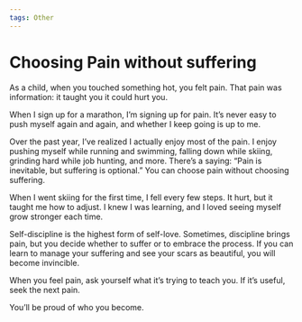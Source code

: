 ```yaml
---
tags: Other
---
```


# Choosing Pain without suffering

As a child, when you touched something hot, you felt pain. That pain was information: it taught you it could hurt you.

When I sign up for a marathon, I’m signing up for pain. It’s never easy to push myself again and again, and whether I keep going is up to me.

Over the past year, I’ve realized I actually enjoy most of the pain. I enjoy pushing myself while running and swimming, falling down while skiing, grinding hard while job hunting, and more. There’s a saying: “Pain is inevitable, but suffering is optional.” You can choose pain without choosing suffering.

When I went skiing for the first time, I fell every few steps. It hurt, but it taught me how to adjust. I knew I was learning, and I loved seeing myself grow stronger each time.

Self-discipline is the highest form of self-love. Sometimes, discipline brings pain, but you decide whether to suffer or to embrace the process. If you can learn to manage your suffering and see your scars as beautiful, you will become invincible.

When you feel pain, ask yourself what it’s trying to teach you. If it’s useful, seek the next pain.

You’ll be proud of who you become.

